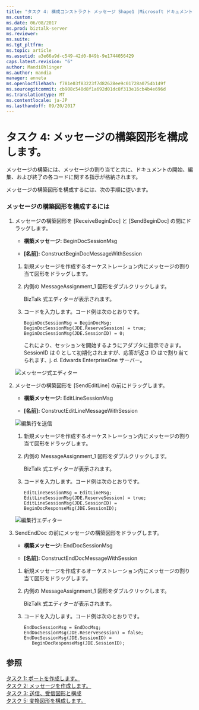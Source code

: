 ```yaml
---
title: "タスク 4: 構成コンストラクト メッセージ Shape1 |Microsoft ドキュメント"
ms.custom: 
ms.date: 06/08/2017
ms.prod: biztalk-server
ms.reviewer: 
ms.suite: 
ms.tgt_pltfrm: 
ms.topic: article
ms.assetid: a3e66a9d-c549-42d0-849b-9e1744056429
caps.latest.revision: "6"
author: MandiOhlinger
ms.author: mandia
manager: anneta
ms.openlocfilehash: f781e03f83223f7d82628ee9c01728a0754b149f
ms.sourcegitcommit: cb908c540d8f1a692d01dc8f313e16cb4b4e696d
ms.translationtype: MT
ms.contentlocale: ja-JP
ms.lasthandoff: 09/20/2017
---
```

# <a name="task-4-configure-the-construct-message-shape"></a>タスク 4: メッセージの構築図形を構成します。
メッセージの構築には、メッセージの割り当てと共に、ドキュメントの開始、編集、および終了の各コードに関する指示が格納されます。  
  
 メッセージの構築図形を構成するには、次の手順に従います。  
  
### <a name="to-configure-the-construct-message-shape"></a>メッセージの構築図形を構成するには  
  
1.  メッセージの構築図形を [ReceiveBeginDoc] と [SendBeginDoc] の間にドラッグします。  
  
    -   **構築メッセージ:** BeginDocSessionMsg  
  
    -   **[名前]:** ConstructBeginDocMessageWithSession  
  
    1.  新規メッセージを作成するオーケストレーション内にメッセージの割り当て図形をドラッグします。  
  
    2.  内側の MessageAssignment_1 図形をダブルクリックします。  
  
         BizTalk 式エディターが表示されます。  
  
    3.  コードを入力します。コード例は次のとおりです。  
  
        ```  
        BeginDocSessionMsg = BeginDocMsg;  
        BeginDocSessionMsg(JDE.ReserveSession) = true;  
        BeginDocSessionMsg(JDE.SessionID) = 0;  
        ```  
  
         これにより、セッションを開始するようにアダプタに指示できます。 SessionID は 0 として初期化されますが、応答が返さ ID はで割り当てられます、j. d. Edwards EnterpriseOne サーバー。  
  
     ![メッセージ式エディター](../core/media/message-expression-editor.gif "message_expression_editor")  
  
2.  メッセージの構築図形を [SendEditLine] の前にドラッグします。  
  
    -   **構築メッセージ:** EditLineSessionMsg  
  
    -   **[名前]:** ConstructEditLineMessageWithSession  
  
     ![編集行を送信](../core/media/constructoreditlinemessagewithsession.gif "constructoreditlinemessagewithsession")  
  
    1.  新規メッセージを作成するオーケストレーション内にメッセージの割り当て図形をドラッグします。  
  
    2.  内側の MessageAssignment_1 図形をダブルクリックします。  
  
         BizTalk 式エディターが表示されます。  
  
    3.  コードを入力します。コード例は次のとおりです。  
  
        ```  
        EditLineSessionMsg = EditLineMsg;  
        EditLineSessionMsg(JDE.ReserveSession) = true;  
        EditLineSessionMsg(JDE.SessionID) =  
        BeginDocResponseMsg(JDE.SessionID);  
        ```  
  
     ![編集行エディター](../core/media/editline-editor.gif "editline_editor")  
  
3.  SendEndDoc の前にメッセージの構築図形をドラッグします。  
  
    -   **構築メッセージ:** EndDocSessionMsg  
  
    -   **[名前]:** ConstructEndDocMessageWithSession  
  
    1.  新規メッセージを作成するオーケストレーション内にメッセージの割り当て図形をドラッグします。  
  
    2.  内側の MessageAssignment_1 図形をダブルクリックします。  
  
         BizTalk 式エディターが表示されます。  
  
    3.  コードを入力します。コード例は次のとおりです。  
  
        ```  
        EndDocSessionMsg = EndDocMsg;  
        EndDocSessionMsg(JDE.ReserveSession) = false;  
        EndDocSessionMsg(JDE.SessionID) =  
           BeginDocResponseMsg(JDE.SessionID);  
        ```  
  
## <a name="see-also"></a>参照  
 [タスク 1: ポートを作成します。](../core/task-1-create-the-ports1.md)   
 [タスク 2: メッセージを作成します。](../core/task-2-create-the-messages2.md)   
 [タスク 3: 送信、受信図形と構成](../core/task-3-configure-the-send-and-receive-shapes2.md)   
 [タスク 5: 変換図形を構成します。](../core/task-5-configure-the-transform-shape2.md)